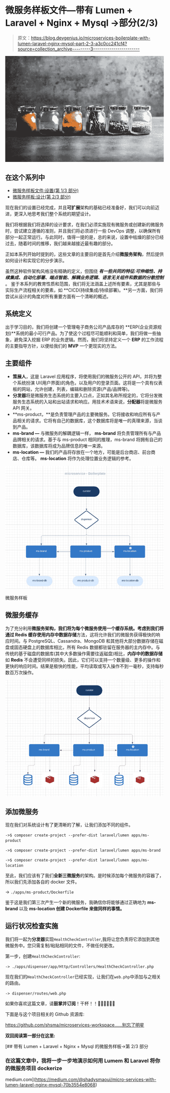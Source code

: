 # 微服务样板文件—带有 Lumen + Laravel + Nginx + Mysql →部分(2/3)

> 原文：<https://blog.devgenius.io/microservices-boilerplate-with-lumen-laravel-nginx-mysql-part-2-3-a3c0cc241cf4?source=collection_archive---------3----------------------->

![](img/a2bcd9c49cf0d9dabfa777a6693d9f24.png)

## 在这个系列中

*   [微服务样板文件:设置(第 1/3 部分)](https://medium.com/@shadysmaoui/micro-services-with-lumen-laravel-nginx-mysql-70b3554e8068)
*   [微服务样板:设计(第 2/3 部分)](https://medium.com/@shadysmaoui/microservices-boilerplate-with-lumen-laravel-nginx-mysql-part-2-3-a3c0cc241cf4)

现在我们的设置已经完成，并且**可扩展**架构的基础已经准备好，我们可以向前迈进，更深入地思考我们整个系统的期望设计。

我们将根据我们将选择的设计要求，在我们必须实施现有微服务或创建新的微服务时，尝试建立遵循的准则，并且我们将必须进行一些 DevOps 调整，以确保所有部分一起正常运行。与此同时，值得一提的是，总的来说，设置中枯燥的部分已经过去，随着时间的推移，我们越来越接近最有趣的部分。

正如本系列开始时提到的，这些文章的主要目的是首先介绍**微服务架构**，然后提供如何设计和实现它的分步演示。

虽然这种软件架构风格没有精确的定义，但围绕 ***有一些共同的特征:可伸缩性、持续集成、自动化部署、端点智能、解耦业务逻辑、语言无关组件和数据的分散控制*** 。
鉴于本系列的教育性质和范围，我们将无法涵盖上述所有要素，尤其是那些与实际生产流程相关的要素，如 **CICD(持续集成/持续部署)。**另一方面，我们将尝试从设计的角度对所有重要方面有一个清晰的概述。

## 系统定义

出于学习目的，我们将创建一个管理电子商务公司产品库存的 **ERP(企业资源规划)**系统的最小可行产品。为了使这个过程尽可能顺利和简单，我们将做一些抽象，避免深入挖掘 ERP 的业务逻辑。然而，我们将坚持定义一个 **ERP** 的工作流程的主要指导方针，以便给我们的 **MVP** 一个更现实的方法。

## 主要组件

*   **策展人**，这是 Laravel 应用程序，将使用我们的微服务公开的 API，并将为整个系统扮演 UI(用户界面)的角色，以及用户的登录页面。这将是一个具有仪表板的网站，允许创建，列表，编辑和删除资源(产品/品牌等)。
*   **分发器**将是微服务生态系统的主要入口点，正如其名称所规定的，它将分发微服务生态系统的入站和出站请求和响应。用技术术语来说，**分配器**将是微服务 API 网关。
*   **ms-product，**是负责管理产品的主要微服务。它将接收和响应所有与产品相关的请求。它将有自己的数据库，这个数据库将是唯一的真理来源，当谈到产品。
*   **ms-brand —** 与微服务的解耦逻辑一样， **ms-brand** 将负责管理所有与产品品牌相关的请求。基于与 ms-product 相同的推理，ms-brand 将拥有自己的数据库，该数据库将成为品牌信息的唯一来源。
*   **ms-location —** 我们的产品将存放在一个地方，可能是后台商店、前台商店、仓库等。 **ms-location** 将作为处理位置业务逻辑的参考。

![](img/674aebe2b0ca4aa629cab04bfa2069bd.png)

微服务样板

## 微服务缓存

为了充分利用**微服务架构，**我们将为每个微服务使用一个缓存系统。考虑到我们将通过 **Redis** 缓存使用**内存中数据存储**方法，这将允许我们的微服务获得极快的响应时间。与 PostgreSQL、Cassandra、MongoDB 和其他将大部分数据存储在磁盘或固态硬盘上的数据库相比，所有 Redis 数据都驻留在服务器的主内存中。与传统的基于磁盘的数据库(其中大多数操作需要往返磁盘)相比，**内存中的数据存储**如 **Redis** 不会遭受同样的损失。因此，它们可以支持一个数量级、更多的操作和更快的响应时间。结果是极快的性能，平均读取或写入操作不到一毫秒，支持每秒数百万次操作。

![](img/9578d20316a642cf483921d53004379a.png)

## 添加微服务

现在我们对系统设计有了更清晰的了解，让我们添加不同的组件。

`->$ composer create-project --prefer-dist laravel/lumen apps/ms-product`

`->$ composer create-project --prefer-dist laravel/lumen apps/ms-brand`

`->$ composer create-project --prefer-dist laravel/lumen apps/ms-location`

至此，我们应该有了我们**全新三微服务**的架构。是时候添加每个微服务的容器了，所以我们先添加各自的 docker 文件。

→ `./apps/ms-product/Dockerfile`

鉴于这是我们第三次产生一个新的微服务，我确信你将能够通过正确地为 **ms-brand** 以及 **ms-location 创建 Dockerfile 来做同样的事情。**

## 运行状况检查实施

我们将一起为**分发器**实现`HealthCheckController`,我将让您负责将它添加到其他微服务中。您只需复制/粘贴相同的文件，不做任何更改。

第一步，创建`HealthCheckController`:

`-> ./apps/dispenser/app/Http/Controllers/HealthCheckController.php`

现在我们的`HealthCheckController`已经实现，让我们在`web.php`中添加与之相关的路由。

`-> dispenser/routes/web.php`

如果你喜欢这篇文章，请**鼓掌并订阅**！干杯！！✌🏽💕💕👌🏽

下面是与这个项目相关的 Github 资源库:

https://github.com/shsma/microservices-workspace……别忘了明星

**双回阅读第一部分在这里:**

[](https://medium.com/@shadysmaoui/micro-services-with-lumen-laravel-nginx-mysql-70b3554e8068) [## 带有 Lumen + Laravel + Nginx + Mysql 的微服务样板->第 2/3 部分

### 在这篇文章中，我将一步一步地演示如何用 Lumem 和 Laravel 将你的微服务项目 dockerize

medium.com](https://medium.com/@shadysmaoui/micro-services-with-lumen-laravel-nginx-mysql-70b3554e8068)